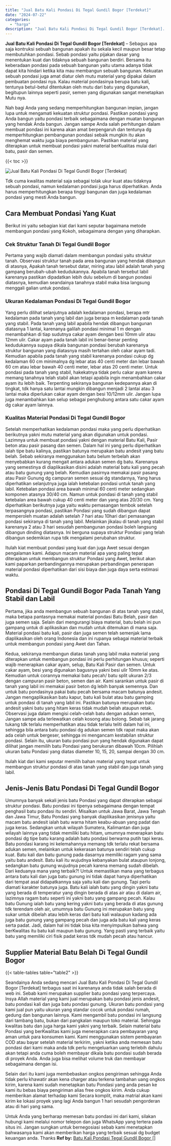 ```yaml
---
title: "Jual Batu Kali Pondasi Di Tegal Gundil Bogor [Terdekat]"
date: "2024-07-22"
categories: 
  - "harga"
description: "Jual Batu Kali Pondasi Di Tegal Gundil Bogor [Terdekat]. Untuk Anda yang berharap memesan batu pondasi ini dari kami, silakan hubungi kami melalui nomor tele..."
---
```


**Jual Batu Kali Pondasi Di Tegal Gundil Bogor \[Terdekat\]** – Sebagus apa saja kontruksi sebuah bangunan apakah itu sekala kecil maupun besar tetap membutuhkan pondasi. Sebab pondasi yaitu pijakan dasar yang menentukan kuat dan tidaknya sebuah bangunan berdiri. Bersama itu keberadaan pondasi pada sebuah bangunan yaitu utama adanya tidak dapat kita hindari ketika kita mau membangun sebuah bangunan. Kekuatan sebuah pondasi juga amat diatur oleh mutu material yang dipakai dalam pembuatan pondasi nya. Kalau material pondasinya berupa batu kali, tentunya betul-betul ditentukan oleh mutu dari batu yang digunakan, begitupun lainnya seperti pasir, semen yang digunakan sangat menetapkan Mutu nya.

Nah bagi Anda yang sedang memperhitungkan bangunan impian, jangan lupa untuk mengamati kekuatan struktur pondasi. Pastikan pondasi yang Anda bangun yaitu pondasi terbaik sebagaimana dengan muatan bangunan yang hendak Anda bangun. Jangan sampe Anda salah perhitungan dalam membuat pondasi ini karena akan amat berpengaruh dan tentunya dg memperhitungkan pembangunan pondasi sebaik mungkin itu akan menghemat waktu juga biaya pembangunan. Pastikan material yang diterapkan untuk membuat pondasi yakni material berKualitas mulai dari batu, pasir dan semen.

{{< toc >}}

![Jual Batu Kali Pondasi Di Tegal Gundil Bogor [Terdekat]](/images/jual-batu-kali-25.png)

Tdk cuma kwalitas material saja sebagai tolak ukur kuat atau tidaknya sebuah pondasi, namun kedalaman pondasi juga harus diperhatikan. Anda harus memperhitungkan berapa tinggi bangunan dan juga kedalaman pondasi yang mesti Anda bangun.

## Cara Membuat Pondasi Yang Kuat

Berikut ini yaitu sebagian kiat dari kami seputar bagaimana metode membangun pondasi yang Kokoh, sebagaimana dengan yang diharapkan.

### Cek Struktur Tanah Di Tegal Gundil Bogor

Pertama yang wajib diamati dalam membangun pondasi yaitu struktur tanah. Observasi struktur tanah pada area bangunan yang hendak dibangun di atasnya, Apakah tanah tersebut datar, miring atau labil adalah tanah yang gampang berubah-ubah kedudukannya. Apabila tanah tersebut labil karenanya pastikan dipadatkan lebih dulu sebelum di bangun pondasi diatasnya, kemudian seandainya tanahnya stabil maka bisa langsung menggali galian untuk pondasi.

### Ukuran Kedalaman Pondasi Di Tegal Gundil Bogor

Yang perlu dilihat selanjutnya adalah kedalaman pondasi, berapa mtr kedalaman pada tanah yang labil dan juga berapa m kedalaman pada tanah yang stabil. Pada tanah yang labil apabila hendak dibangun bangunan diatasnya 1 lantai, karenanya galilah pondasi minimal 1 m dengan menambahkan di tiap sudutnya cakar ayam dengan besi 10mm ulir atau 12mm ulir. Cakar ayam pada tanah labil ini benar-benar penting kedudukannya supaya dikala bangunan pondasi berubah karenanya struktur bangunan yang diatasnya masih tertahan oleh cakar ayam tadi. Kemudian apabila pada tanah yang stabil karenanya pondasi cukup dg kedalaman 60 cm minimalnya dg lebar atas 40 centi meter dan lebar bawah 60 cm atau lebar bawah 40 centi meter, lebar atas 20 centi meter. Untuk pondasi pada tanah yang stabil, hakekatnya tidak perlu cakar ayam karena memang tanahnya telah stabil akan tetapi apabila ingin menambahkan cakar ayam itu lebih baik. Terpenting sekiranya bangunan kedepannya akan di tingkat, tdk hanya satu lantai mungkin dibangun menjadi 2 lantai atau 3 lantai maka diperlukan cakar ayam dengan besi 10/12mm ulir. Jangan lupa juga menambahkan kan selup sebagai penghubung antara satu cakar ayam dg cakar ayam lainnya.

### Kualitas Material Pondasi Di Tegal Gundil Bogor

Setelah memperhatikan kedalaman pondasi maka yang perlu diperhatikan berikutnya yakni mutu material yang akan digunakan untuk pondasi. Lazimnya untuk membuat pondasi yakni dengan material Batu Kali, Pasir beton atau pasir pasang dan semen. Dalam hal ini yang perlu diperhatikan ialah tipe batu kalinya, pastikan batunya merupakan batu andesit yang batu belah. Sebab sekiranya menggunakan batu belum terbelah akan menyebabkan kurang mengait antara adukan semen dg batu. Karenanya yang semestinya di diaplikasikan disini adalah material batu kali yang pecah atau batu gunung yang belah. Kemudian pasirnya memakai pasir pasang atau Pasir Gunung dg campuran semen sesuai dg standarnya, Yang harus diperhatikan selanjutnya juga ialah ketebalan pondasi untuk tanah yang labil. Ketebalan pondasi area bawah minimal 60 centi meter sedangkan komponen atasnya 30/40 cm. Namun untuk pondasi di tanah yang stabil ketebalan area bawah cukup 40 centi meter dan yang atas 20/30 cm. Yang diperhatikan berikutnya juga yaitu waktu pemasangan tembok setelah terpasangnya pondasi, pastikan Pondasi yang sudah dibangun dapat memperoleh muatan adalah setelah 7 hari atau 10hari dari pemasangan pondasi sekiranya di tanah yang labil. Melainkan jikalau di tanah yang stabil karenanya 2 atau 3 hari sesudah pembangunan pondasi boleh langsung dibangun dinding diatasnya. Ini berguna supaya struktur Pondasi yang telah dibangun sedemikian rupa tdk mengalami perubahan struktur.

Itulah kiat membuat pondasi yang kuat dan juga Awet sesuai dengan pengalaman kami. Adapun macam material apa yang paling tepat diterapkan untuk membangun struktur Pondasi yang Awet, berikut akan kami paparkan perbandingannya merupakan perbandingan penerapan material pondasi diperhatikan dari sisi biaya dan juga daya serta estimasi waktu.

## Pondasi Di Tegal Gundil Bogor Pada Tanah Yang Stabil dan Labil

Pertama, jika anda membangun sebuah bangunan di atas tanah yang stabil, maka betapa pantasnya memakai material pondasi Batu Belah, pasir dan juga semen saja. Selain dari mengurangi biaya material, batu belah ini pun gampang untuk di aplikasikan dan mudah untuk ditemukan di mana saja. Material pondasi batu kali, pasir dan juga semen telah semenjak lama diaplikasikan oleh orang Indonesia dan ini rupanya sebagai material terbaik untuk membangun pondasi yang Awet dan Tahan.

Kedua, sekiranya membangun diatas tanah yang labil maka material yang diterapkan untuk membangun pondasi ini perlu perhitungan khusus; seperti wajib menerapkan cakar ayam, selup, Batu Kali Pasir dan semen. Untuk cakar ayam, besi yang digunakan bagusnya yakni besi ulir 10mm ke atas. Kemudian untuk corannya memakai batu pecah/ batu split ukuran 2/3 dengan campuran pasir beton, semen dan air. Kami sarankan untuk pasir di tanah yang labil ini memakai pasir beton dg lebih banyak semennya. Dan untuk batu pondasinya pakai batu pecah bersama macam batunya andesit. Jangan mengaplikasikan batu kapur, batu kali bulat atau batu gamping untuk pondasi di tanah yang labil ini. Pastikan batunya merupakan batu andesit yakni batu yang hitam keras tidak mudah belah ataupun retak. Observasi juga dalam mengisi celah-celah batu dengan adukan semen, Jangan sampe ada terlewatkan celah kosong atau bolong. Sebab tak jarang tukang tdk terlalu memperhatikan atau tidak terlalu teliti dalam hal ini, sehingga bila antara batu pondasi dg adukan semen tdk rapat maka akan ada celah untuk bergeser, sehingga ini mengancam kestabilan struktur pondasi. Selain itu, ukuran batu pondasi pun yang hendak digunakan dapat dilihat jangan memilih batu Pondasi yang berukuran dibawah 10cm. Pilihlah ukuran batu Pondasi yang diatas diameter 10, 15, 20, sampai dengan 30 cm.

Itulah kiat dari kami seputar memilih bahan material yang tepat untuk membangun struktur pondasi di atas tanah yang stabil dan juga tanah yang labil.

## Jenis-Jenis Batu Pondasi Di Tegal Gundil Bogor

Umumnya banyak sekali jenis batu Pondasi yang dapat diterapkan sebagai struktur pondasi. Batu pondasi ini tipenya sebagaimana dengan tempat penghasil batu pondasi itu sendiri. Misalkan untuk Jawa Barat, Jawa Tengah dan Jawa Timur, Batu Pondasi yang banyak diaplikasikan jenisnya yaitu macam batu andesit ialah batu warna hitam keabu-abuan yang padat dan juga keras. Sedangkan untuk wilayah Sumatera, Kalimantan dan juga wilayah lainnya yang tidak memiliki batu hitam, umumnya menerapkan batu pondasi dg tipe batu karang adalah batu pondasi berwarna putih tapi keras. Batu pondasi karang ini kelemahannya memang tdk terlalu rekat bersama adukan semen, melainkan untuk kekerasan batunya sendiri telah cukup kuat. Batu kali dan batu gunung pada dasarnya memiliki ragam yang sama yaitu batu andesit. Batu kali itu wujudnya kebanyakan bulat ataupun lonjong, sedangkan batu gunung wujudnya pecah karena memang sudah dibelah. Dari keduanya mana yang terbaik?! Untuk memastikan mana yang terbagus antara batu kali dan juga batu gunung ini tidak dapat hanya diperhatikan dari tempat asal didapatkannya saja yaitu kali dan gunung. Tapi perlu diamati karakter batunya juga. Batu kali ialah batu yang dingin yakni batu yang berada di temperatur yang dingin berada di atas air atau di dalam air, lazimnya ragam batu seperti ini yakni batu yang gampang pecah. Kalau batu Gunung ialah batu yang kering yakni batu yang berada di atas gunung tdk terendam oleh air, umumnya batu Gunung ini merupakan batu yang sukar untuk dibelah atau lebih keras dari batu kali walaupun kadang ada juga batu gunung yang gampang pecah dan juga ada batu kali yang keras serta padat. Jadi, dalam hal ini tidak bisa kita menyimpulkan bahwa yang berKwalitas itu batu kali maupun batu gunung. Yang pasti yang terbaik yaitu batu yang memiliki ciri fisik padat keras tdk mudah pecah atau hancur.

## Supplier Material Batu Belah Di Tegal Gundil Bogor

{{< table-tables table="table2" >}}

Seandainya Anda sedang mencari Jual Batu Kali Pondasi Di Tegal Gundil Bogor \[Terdekat\] terbagus saat ini karenanya anda tidak salah berada di web ini. Sebab kami merupakan supplier batu pondasi yang terpercaya. Insya Allah material yang kami jual merupakan batu pondasi jenis andesit, batu pondasi kali dan juga batu pondasi gunung. Ukuran batu pondasi yang kami jual pun yaitu ukuran yang standar cocok untuk pondasi rumah, gedung dan bangunan lainnya. Kami mengambil batu pondasi ini langsung dari tambang batu, bukan dari pangkalan maupun toko material. Sehingga kwalitas batu dan juga harga kami yakni yang terbaik. Selain material batu Pondasi yang berKwalitas kami juga menerapkan cara pembayaran yang aman untuk para konsumen kami. Kami menggunakan sistem pembayaran COD atau bayar setelah material terkirim, yakni ketika anda memesan batu pondasi dari kami maka anda tdk perlu mengeluarkan uang terlebih dahulu akan tetapi anda cuma boleh membayar dikala batu pondasi sudah berada di proyek Anda. Anda juga bisa melihat volume truk dan membayar sebagaimana dengan isi.

Selain dari itu kami juga membebaskan ongkos pengiriman sehingga Anda tidak perlu khawatir akan kena charger atau terkena tambahan uang ongkos kirim, karena kami sudah menetapkan batu Pondasi yang anda pesan ke kami itu bebas biaya pengiriman alias free ongkos kirim. Anda cukup memberikan alamat terhadap kami Secara komplit, maka matrial akan kami kirim ke lokasi proyek yang lagi Anda bangun 1 hari sesudah pengorderan atau di hari yang sama.

Untuk Anda yang berharap memesan batu pondasi ini dari kami, silakan hubungi kami melalui nomor telepon dan juga WhatsApp yang tertera pada situs ini. Jangan sungkan untuk bernegosiasi sebab kami menetapkan bahwasanya kami akan memberikan harga yang terbaik sesuai dg budget keuangan anda. Thanks
**Ref by:** [Batu Kali Pondasi Tegal Gundil Bogor []](https://id.wikipedia.org/wiki/Batu)
